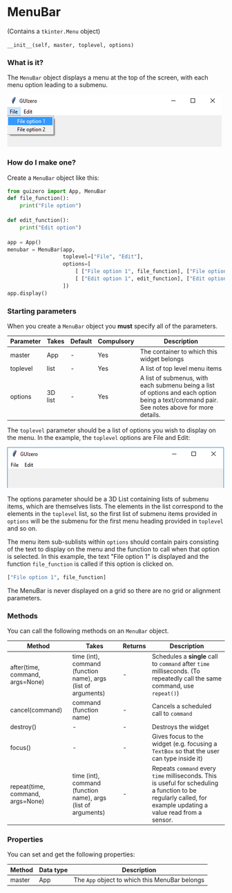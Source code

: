 # MenuBar

(Contains a `tkinter.Menu` object)

`__init__(self, master, toplevel, options)`

### What is it?
The `MenuBar` object displays a menu at the top of the screen, with each menu option leading to a submenu.

![MenuBar on Windows](images/menubar_windows.png)

### How do I make one?

Create a `MenuBar` object like this:

```python
from guizero import App, MenuBar
def file_function():
    print("File option")

def edit_function():
    print("Edit option")

app = App()
menubar = MenuBar(app,
                  toplevel=["File", "Edit"],
                  options=[
                      [ ["File option 1", file_function], ["File option 2", file_function] ],
                      [ ["Edit option 1", edit_function], ["Edit option 2", edit_function] ]
                  ])
app.display()
```


### Starting parameters

When you create a `MenuBar` object you **must** specify all of the parameters.

| Parameter | Takes   | Default | Compulsory | Description                                                                                                                                |
|-----------|---------|---------|------------|--------------------------------------------------------------------------------------------------------------------------------------------|
| master    | App     | -       | Yes        | The container to which this widget belongs                                                                                                 |
| toplevel  | list    | -       | Yes        | A list of top level menu items                                                                                                             |
| options   | 3D list | -       | Yes        | A list of submenus, with each submenu being a list of options and each option being a text/command pair. See notes above for more details. |

The `toplevel` parameter should be a list of options you wish to display on the menu. In the example, the `toplevel` options are File and Edit:

![Top level menu on Windows](images/toplevel_windows.png)

The options parameter should be a 3D List containing lists of submenu items, which are themselves lists. The elements in the list correspond to the elements in the `toplevel` list, so the first list of submenu items provided in `options` will be the submenu for the first menu heading provided in `toplevel` and so on.

The menu item sub-sublists within `options` should contain pairs consisting of the text to display on the menu and the function to call when that option is selected. In this example, the text "File option 1" is displayed and the function `file_function` is called if this option is clicked on.

```python
["File option 1", file_function]
```

The MenuBar is never displayed on a grid so there are no grid or alignment parameters.

### Methods

You can call the following methods on an `MenuBar` object.

| Method                           | Takes                                                         | Returns | Description                                                                                                                                                    |
|----------------------------------|---------------------------------------------------------------|---------|----------------------------------------------------------------------------------------------------------------------------------------------------------------|
| after(time, command, args=None)  | time (int), command (function name), args (list of arguments) | -       | Schedules a **single** call to `command` after `time` milliseconds. (To repeatedly call the same command, use `repeat()`)                                      |
| cancel(command)                  | command (function name)                                       | -       | Cancels a scheduled call to `command`                                                                                                                          |
| destroy()                        | -                                                             | -       | Destroys the widget                                                                                                                                            |
| focus()                          | -                                                             | -       | Gives focus to the widget (e.g. focusing a `TextBox` so that the user can type inside it)                                                                      |
| repeat(time, command, args=None) | time (int), command (function name), args (list of arguments) | -       | Repeats `command` every `time` milliseconds. This is useful for scheduling a function to be regularly called, for example updating a value read from a sensor. |


### Properties

You can set and get the following properties:

| Method | Data type | Description                                    |
|--------|-----------|------------------------------------------------|
| master | App       | The `App` object to which this MenuBar belongs |
